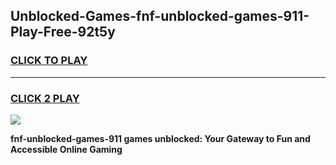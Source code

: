 
## Unblocked-Games-fnf-unblocked-games-911-Play-Free-92t5y
<h3>
<a href="https://premium76.site?title=fnf-unblocked-games-911&ref=09A">CLICK TO PLAY</a></h3>
<hr>

<h3>
<a href="https://premium76.site?title=fnf-unblocked-games-911&ref=09A">CLICK 2 PLAY</a>
  
</h3>

<a href="https://premium76.site?title=fnf-unblocked-games-911&ref=09A"><img src="https://clearcache.store/games.png"></a>


**fnf-unblocked-games-911 games unblocked: Your Gateway to Fun and Accessible Online Gaming**
